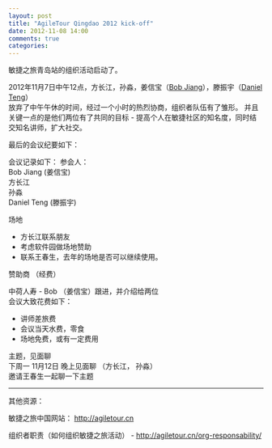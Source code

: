 ```yaml
---
layout: post
title: "AgileTour Qingdao 2012 kick-off"
date: 2012-11-08 14:00
comments: true
categories: 
---
```


敏捷之旅青岛站的组织活动启动了。

2012年11月7日中午12点，方长江，孙淼，姜信宝（[Bob Jiang](http://bobjiang.com)），滕振宇（[Daniel Teng](http://www.danielteng.com)）  
放弃了中午午休的时间，经过一个小时的热烈协商，组织者队伍有了雏形。
并且关键一点的是他们两位有了共同的目标 - 提高个人在敏捷社区的知名度，同时结交知名讲师，扩大社交。

最后的会议纪要如下：

会议记录如下：
参会人：  
Bob Jiang (姜信宝)  
方长江  
孙淼  
Daniel Teng (滕振宇)

场地

- 方长江联系朋友
- 考虑软件园做场地赞助
- 联系王春生，去年的场地是否可以继续使用。

赞助商 （经费）  

中荷人寿 - Bob （姜信宝）跟进，并介绍给两位  
会议大致花费如下：  

- 讲师差旅费  
- 会议当天水费，零食  
- 场地免费，或有一定费用  

主题，见面聊  
下周一 11月12日 晚上见面聊 （方长江， 孙淼）  
邀请王春生一起聊一下主题

----

其他资源：

敏捷之旅中国网站： http://agiletour.cn

组织者职责（如何组织敏捷之旅活动） - http://agiletour.cn/org-responsability/